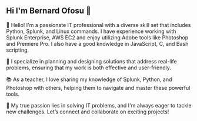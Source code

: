 ## Hi I'm Bernard Ofosu 👋

👋 Hello! I'm a passionate IT professional with a diverse skill set that includes Python, Splunk, and Linux commands. I have experience working with Splunk Enterprise, AWS EC2 and enjoy utilizing Adobe tools like Photoshop and Premiere Pro. I also have a good knowledge in JavaScript, C, and Bash scripting.  

📐 I specialize in planning and designing solutions that address real-life problems, ensuring that my work is both effective and user-friendly.  

📚 As a teacher, I love sharing my knowledge of Splunk, Python, and Photoshop with others, helping them to navigate and master these powerful tools.  

🔧 My true passion lies in solving IT problems, and I'm always eager to tackle new challenges. Let’s connect and collaborate on exciting projects!



<!--
**bernardofosu/bernardofosu** is a ✨ _special_ ✨ repository because its `README.md` (this file) appears on your GitHub profile.

Here are some ideas to get you started:

- 🔭 I’m currently working on ...
- 🌱 I’m currently learning ...
- 👯 I’m looking to collaborate on ...
- 🤔 I’m looking for help with ...
- 💬 Ask me about ...
- 📫 How to reach me: ...
- 😄 Pronouns: ...
- ⚡ Fun fact: ...
-->
